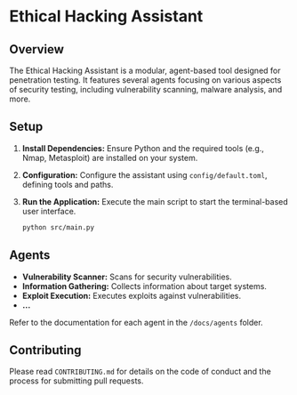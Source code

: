 # Ethical Hacking Assistant

## Overview
The Ethical Hacking Assistant is a modular, agent-based tool designed for penetration testing. It features several agents focusing on various aspects of security testing, including vulnerability scanning, malware analysis, and more.

## Setup
1. **Install Dependencies:**
   Ensure Python and the required tools (e.g., Nmap, Metasploit) are installed on your system.

2. **Configuration:**
   Configure the assistant using `config/default.toml`, defining tools and paths.

3. **Run the Application:**
   Execute the main script to start the terminal-based user interface.
   ```bash
   python src/main.py
   ```

## Agents
- **Vulnerability Scanner:** Scans for security vulnerabilities.
- **Information Gathering:** Collects information about target systems.
- **Exploit Execution:** Executes exploits against vulnerabilities.
- **...**

Refer to the documentation for each agent in the `/docs/agents` folder.

## Contributing
Please read `CONTRIBUTING.md` for details on the code of conduct and the process for submitting pull requests.

